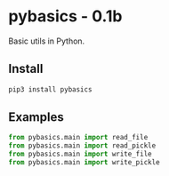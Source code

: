 # pybasics - 0.1b

Basic utils in Python.

## Install

```python
pip3 install pybasics
```

## Examples

```python
from pybasics.main import read_file
from pybasics.main import read_pickle
from pybasics.main import write_file
from pybasics.main import write_pickle
```
